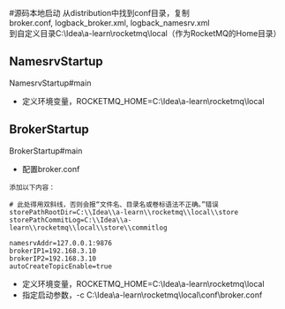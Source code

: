 
#源码本地启动 
从distribution中找到conf目录，复制 <br/>
broker.conf, logback_broker.xml, logback_namesrv.xml <br/>
到自定义目录C:\Idea\a-learn\rocketmq\local（作为RocketMQ的Home目录）

## NamesrvStartup
NamesrvStartup#main
* 定义环境变量，ROCKETMQ_HOME=C:\Idea\a-learn\rocketmq\local

## BrokerStartup
BrokerStartup#main
* 配置broker.conf
````
添加以下内容：

# 此处得用双斜线，否则会报“文件名、目录名或卷标语法不正确。”错误
storePathRootDir=C:\\Idea\\a-learn\\rocketmq\\local\\store
storePathCommitLog=C:\\Idea\\a-learn\\rocketmq\\local\\store\\commitlog

namesrvAddr=127.0.0.1:9876
brokerIP1=192.168.3.10
brokerIP2=192.168.3.10
autoCreateTopicEnable=true
````

* 定义环境变量，ROCKETMQ_HOME=C:\Idea\a-learn\rocketmq\local
* 指定启动参数，-c C:\Idea\a-learn\rocketmq\local\conf\broker.conf
